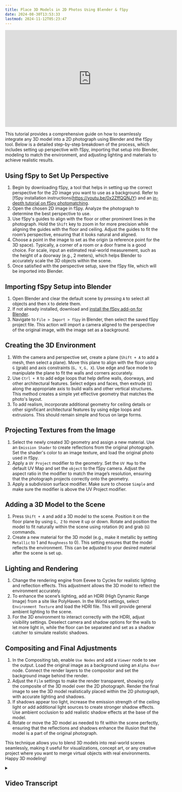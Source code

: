 ```yaml
---
title: Place 3D Models in 2D Photos Using Blender & fSpy
date: 2024-08-30T13:53:33
lastmod: 2024-11-12T05:23:47
---
```


<div class="iframe-16-9-container">
<iframe class="youTubeIframe" width="560" height="315" src="https://www.youtube.com/embed/qBePDl2l2hI?rel=0" title="YouTube video player" frameborder="0" allow="accelerometer; autoplay; clipboard-write; encrypted-media; gyroscope; picture-in-picture; web-share" referrerpolicy="strict-origin-when-cross-origin" allowfullscreen></iframe>
</div>

This tutorial provides a comprehensive guide on how to seamlessly integrate any 3D model into a 2D photograph using Blender and the fSpy tool. Below is a detailed step-by-step breakdown of the process, which includes setting up perspective with fSpy, importing that setup into Blender, modeling to match the environment, and adjusting lighting and materials to achieve realistic results.

## Using fSpy to Set Up Perspective

1. Begin by downloading fSpy, a tool that helps in setting up the correct perspective for the 2D image you want to use as a background. Refer to [fSpy installation instructions(https://youtu.be/0x2ZffQQNJY) and an [in-depth tutorial on fSpy photomatching](../photo-perspective-matching-with-fspy.md).
2. Open the chosen 2D image in fSpy. Analyze the photograph to determine the best perspective to use.
3. Use fSpy's guides to align with the floor or other prominent lines in the photograph. Hold the `Shift` key to zoom in for more precision while aligning the guides with the floor and ceiling. Adjust the guides to fit the room’s perspective, ensuring that it looks natural and aligned.
4. Choose a point in the image to set as the origin (a reference point for the 3D space). Typically, a corner of a room or a door frame is a good choice. For scale, input an estimated real-world measurement, such as the height of a doorway (e.g., 2 meters), which helps Blender to accurately scale the 3D objects within the scene.
5. Once satisfied with the perspective setup, save the fSpy file, which will be imported into Blender.

## Importing fSpy Setup into Blender

1. Open Blender and clear the default scene by pressing `A` to select all objects and then `X` to delete them.
2. If not already installed, download and [install the fSpy add-on for Blender](https://youtu.be/1HOqnb1Uji4).
3. Navigate to `File > Import > fSpy` in Blender, then select the saved fSpy project file. This action will import a camera aligned to the perspective of the original image, with the image set as a background.

## Creating the 3D Environment

1. With the camera and perspective set, create a plane (`Shift + A` to add a mesh, then select a plane). Move this plane to align with the floor using `G` (grab) and axis constraints (`G, Y`, `G, X`). Use edge and face mode to manipulate the plane to fit the walls and corners accurately.
2. Use `Ctrl + R` to add edge loops that help define walls, doorways, and other architectural features. Select edges and faces, then extrude (`E`) along the appropriate axis to build walls and other vertical structures. This method creates a simple yet effective geometry that matches the photo's layout.
3. To add realism, incorporate additional geometry for ceiling details or other significant architectural features by using edge loops and extrusions. This should remain simple and focus on large forms.

## Projecting Textures from the Image

1. Select the newly created 3D geometry and assign a new material. Use an `Emission Shader` to create reflections from the original photograph. Set the shader's color to an image texture, and load the original photo used in fSpy.
2. Apply a `UV Project` modifier to the geometry. Set the `UV Map` to the default UV Map and set the `object` to the fSpy camera. Adjust the aspect ratio in the modifier to match the image’s resolution, ensuring that the photograph projects correctly onto the geometry.
3. Apply a subdivision surface modifier. Make sure to choose `Simple` and make sure the modifier is above the UV Project modifier.

## Adding a 3D Model to the Scene

1. Press `Shift + A` and add a 3D model to the scene. Position it on the floor plane by using `G, Z` to move it up or down. Rotate and position the model to fit naturally within the scene using rotation (`R`) and grab (`G`) commands.
2. Create a new material for the 3D model (e.g., make it metallic by setting `Metallic` to 1 and `Roughness` to 0). This setting ensures that the model reflects the environment. This can be adjusted to your desired material after the scene is set up.

## Lighting and Rendering

1. Change the rendering engine from Eevee to Cycles for realistic lighting and reflection effects. This adjustment allows the 3D model to reflect the environment accurately.
2. To enhance the scene’s lighting, add an HDRI (High Dynamic Range Image) from a site like PolyHaven. In the World settings, select `Environment Texture` and load the HDRI file. This will provide general ambient lighting to the scene.
3. For the 3D environment to interact correctly with the HDRI, adjust visibility settings. Deselect camera and shadow options for the walls to let more light in, while the floor can be separated and set as a shadow catcher to simulate realistic shadows.

## Compositing and Final Adjustments

1. In the Compositing tab, enable `Use Nodes` and add a `Viewer` node to see the output. Load the original image as a background using an `Alpha Over` node. Connect the render layers to the compositor and set the background image behind the render.
2. Adjust the `Film` settings to make the render transparent, showing only the composite of the 3D model over the 2D photograph. Render the final image to see the 3D model realistically placed within the 2D photograph, with accurate lighting and shadows.
3. If shadows appear too light, increase the emission strength of the ceiling light or add additional light sources to create stronger shadow effects. Use ambient occlusion to add realistic shadow effects at the base of the model.
4. Rotate or move the 3D model as needed to fit within the scene perfectly, ensuring that the reflections and shadows enhance the illusion that the model is a part of the original photograph.

This technique allows you to blend 3D models into real-world scenes seamlessly, making it useful for visualizations, concept art, or any creative project where you want to merge virtual objects with real environments. Happy 3D modeling!

<details><summary>

## Video Transcript

</summary>

In this Blender tutorial, I'm going to show you how to put any 3D model in any 2D photograph. Then we can use lighting from the 2D photograph with a 3D model, and perfectly place it with perspective and shadows within that scene from that 2D photograph, we're going to use a tool called fSpy. You can go ahead and download fSpy, Open an image in fSpy that you want to put your 3D modeling. I'm going to quickly go through this. And I have a more in depth tutorial about using fSpy linked in the description.

First I need to think about how this image is arranged in this particular image. I think that using one point perspective is going to be much better, so I'll go ahead and line these up with one point perspective. I can hold shift to zoom in. Then I'll line these guides up with the floor right here. And this will allow me to then tell Blender where the perspective for this is. Once again, hold shift to zoom in, and I have a pretty good one point perspective. I can move this cursor around to check to see how that's looking. You can see that it's a little off here, so this tile may not be perfectly aligned with the floor. If that's the case, I can go ahead and try to use the floor as my guide instead. So I'll click right there. Then I'll move over here to this. Now I can check again to see how that lines up. Still lines up over here. Lines up pretty well. Yeah, it looks like the tile may not be perfectly square to the floor, but the ceiling lines up. We care about the room more than anything else, so this looks pretty good.

One thing we can do is set where the origin is. I'm going to go ahead and set the origin I think right here. Because then I can kind of guess how tall that door is. over in the reference distance, if I select along the z axis, then I can type in how long I think that is. And this is probably something around two meters since it's an elevated doorway, maybe a little bit taller. So I'll type two. And now I have a scale for the Blender scene. I'll go ahead and save this. Inside Blender I'll press A to select everything X delete. If you don't have the fSpy Blender add on, you need to install it. I have a video showing how to install that linked in the description. Then go to file import fSpy. Navigate to where you have your fSpy photo, then import the fSpy project file.

Here we can see that we have the photo as a background image to a special camera that is perfectly aligned with this photo. Our origin point is also right here at the lower corner. If I press shift A to create a plane, it starts at the origin. I can tab in edit mode, press two. For edge mode, press G to grab, then along the y axis, and I can move it over to this wall and notice how it stays in perspective. I can move this edge as well G. Then y. I can move this back g x all the way to the end there, and I can move g x this way. I can go all the way past. Maybe I'll move this one guy over just a little bit. It doesn't have to be perfect, but we do want it accurate enough that we can get some geometry.

If I press control R, then I can add some edge loops right here for these doorways. So I'll add one right here. Control R another one right here a couple more edge loops. We don't need everything, but we want some of this geometry. So it helps with the reflections in our composite. I'll press E to extrude and then go along the y axis. gonna go ahead and go all the way over to the outside of the photograph. Then I'll extrude again e y this time I'll only go to where the door is. Then e y. This is a pretty good approximation of the floor. There are plenty of more details we could potentially add, this is great.

Now I need to create the walls in the ceiling. I think the easiest way to do this is to select three. And I'll select all of these faces of the floor. So now I'll press E to extrude. But it's kind of hard for me to see where I'm extruding to. So I'm going to go ahead and undo that. Then I'll click on the camera, switch to object mode. Click on the camera icon down here. Then under Background images I can move the image to the front and then I can change its opacity. So if I keep the opacity at about 50%, then I click the mesh again tab back into edit mode. Press three to select these faces. Now when I press extrude I can kind of see where I'm extruding to. So that works a little bit better.

If you still can't see because of this front face I can press three, then press x, delete this face and now I can see inside the cube. I still need to adjust these. I'm going to press three. Now select each of these faces here. Switch back to the camera view then g z to move this up and down. Now remember that this is not a perfect perspective match because it sounds like the tile and the walls are not perfectly square, but this will be plenty good for our lighting and composition. So the only last thing I could potentially add is put an edge loop right here, and then I can punch that ceiling up. Many ways to do this. I think I'll go ahead and grab these three ceiling tiles right here by holding shift, and I'll go back to the camera view, press E, Z and just move those up. So now I have. This nice ceiling thing. This is enough for us to complete our composite. I might move this edge right here since it's not grabbing the entire photograph, so I'll orbit around, press two for edge mode. Select all of these edges G. Move them in the X direction. Press one to grab this vertex. G x control lock that right there. So now we are ready to move back into object mode. And now we can project the textures from this photograph onto our model. And then use everything to light our scene.

To project the textures we need to add a material to this object. So in order to do that, I'll go ahead and click on materials and I'll click New Material. A label this material reflections. And instead of a principal brdf, I'm going to use an emission shader. Then for the color click this yellow dot and we want an image texture. And we're going to open the image that we used for our photo matte. Navigate to where you have your image and open the image. We don't see anything yet, but if we switch to material preview, we'll see that our image is splattered kind of all over the model and it doesn't look so good. That's because we need to UV project based on our camera.

Make sure you have the mesh selected. Click on modifiers We'll go ahead and add a generate subdivision surface. You can see this gets all messed up because we don't have any bevels. So go ahead and click simple. Then increase the subdivisions up to six. We'll add one more modifier under edit UV project. For the UV map, select the default UV map and then for the object, select the F spy camera. So we're starting to look better here. But there's still some things that we need to do. For example, the aspect ratio right now is 1 to 1. We need to find out the aspect ratio of the original image. Then in Blender under the UV project I can paste in that resolution. It's 4032. by 2268. If I put that in now, we can orbit around and we can see that. Yes, outside of the object, there's all this messed up stuff. If we don't want to see that, we can go ahead and click on the image texture and right here where it says repeat, we can change that to clip. we can also eliminate the black. But for our purposes of making a composite image with a sculpture, we don't need to do that. as you can see, we get a little bit of 3D space and everything is projected well, it looks perfect from the camera view. Remember we are no longer looking at the photograph. We are looking at 3D geometry that has the photograph projected onto it.

Let's go ahead and add something that we can use as a sculpture. I'll press shift a, add a mesh and we'll go ahead and add Suzanne the monkey. I'll press G, shift Z to move the monkey, R to rotate RC to have it move towards us. remember that we can move around and I can look perfectly in the x direction, press GZ and then move that up. So it's sitting right there on the floor. Go back to the camera view and we can see it is there. Press g x and I can move it. And remember everything is moving in space in perspective. I'm going to go ahead and move the image to the back. click on the F spy camera. Then in the background image put it to the back. So now we can see our model again. And this really shows you that this image texture is in front.

Click on Suzanne. Let's add a modifier to generate subdivision surface. We'll add a couple subdivisions. Also add a material. new material. We'll call this material Shiny Monkey. Under metallic, increase the metallic to one and the roughness to zero. And you can see that we have all these trees reflecting on our monkey. We can see that even better if we shade smooth. But look, there's no trees in our hotel lobby, so why isn't it reflecting the hotel lobby? that's because we're still on material preview. If we select render preview, suddenly we have no reflections. That's because we're using the default Eevee renderer. Click on the camera, change the render to Cycles, and suddenly now you can see that the lobby is reflecting the floor, the walls, and everything else. Just as if the monkey was really there in the 3D scene. If I look through the camera and I press r z as I rotate the monkey, you can see that the reflections truly are coming from the different objects. If I move the monkey to the back or closer to this light, notice how this light is reflecting on the monkey. So this is a great technique when you're trying to composite a 3D model into a 2D image and make it look realistic, I'll press G shift Z to move the monkey up to here. Maybe right there. Looks good. This is going to be a wonderful sculpture inside the hotel.

Now, probably a good idea to go ahead and add maybe an interior HDRI image just to kind of fill out the area. So we get just a few more lights and things like that. Just a generic lighting scheme rather than just the lighting from these reflections. to add an HDRI image, click the world tab, then click the color select Environment Texture. Now we can see all these yellow highlights that are coming in from the HDRI that's not there. The best place to get HDR ies is Poly Haven. In a web browser, go ahead and navigate to Poly Haven, select indoor, Then we'll go ahead and select something that is low contrast something that just doesn't have a lot going on. In fact, the Poly Haven studio looks like it's pretty good. It's got these canned lights. I'm going to go ahead and select that. A 2K image is plenty for what we need, just general ambient lighting. I'll download the image. Back in Blender under the environment texture click open.

Navigate to where you downloaded the HDRI image from Poly Haven. Here I have it right here. Open the image. Now you can see that we have a bit more light reflecting on different parts of the image that may have been dark, We can rotate this image depending on how we want it to be in our scene. Now we have the HDR image casting light, but we really don't notice any change. That's because the walls in the ceiling are acting as blockers. They're not letting the light into the monkey. Select the mesh tab in the edit mode, and I'm going to orbit so I can select all the bottom planes. press three for face mode and select all the ground floor planes. Once you are sure that you have all of the floor selected, go ahead and right click separate by selection. Now we have the floor as a separate object because we're going to use the floor as a shadow catcher. Press tab to go to object mode and select the walls. Once you have the walls selected, we're going to change their visibility in the object properties. Scroll down to visibility. Deselect camera so now they're no longer visible in deselect shadow. Now they'll no longer cast a shadow. And if I look through the camera and if you want to see what it looks like, I can still see them in the camera. But now they're not casting a shadow.

So we have more light coming through that HDRI image for the monkey. next. Select the ground plane and we're going to turn that into a shadow catcher. this will make it disappear because that's what a shadow catcher does. But notice we don't see any shadow. That's because it's still in a mission texture. on the ground and we can label this shadow ground, click on the material. Then we can click this button to duplicate it. So now this is reflections two and we'll call it shadow. Select the shading tab. Then under the nodes instead of an emission shader you can select it. Press X to delete. Press shift a search and type diffuse. If I select diffuse I can place it right here. Attach the color from the texture and then attach this to the surface. And now we have a diffuse texture that will accept shadows. Let's go back to layout and look through our camera. So now you can see that it's collecting these shadows from the light. we're just about ready to start compositing our image. First click on the compositing tab and then select Use Nodes. can't see anything here, so we need to add a view or node. Press shift a search and then type viewer. Select viewer and place it. We can take the output from the render layers and plug it into the viewer node. We still don't see anything, so let's go ahead and render an image.

Now we have the image rendered, but we're looking at the Poly Haven studio. We have the reflections from our hotel lobby. But how do we get the image to be there with the shadow and the reflections? We use the compositor in Blender to add a background image. I'll close the render tab, then press shift a search. And we're going to use image And we'll open an image. Select the same image you used in FS by. Now we need one more node to be able to see the image rather than the Poly Haven studio. Press shift A, then search for Alpha over. Place Alpha over into your compositor. Then the image goes on the top level and then the render layers go on to the bottom. Go ahead and take the output from alpha over into the composite. And there's one last thing to do. Click on the render tab. Scroll down to film In order to see the alpha channel, we need to select transparent. Now we'll go ahead and render an image.

So now we have everything composited. We still get the reflections from the 3D geometry, yet we have shadows on the ground. Perhaps the shadow could be a little stronger. So you could increase the intensity of the emission on the ceiling. Or even add a light to intensely give a shadow right there. And we could also add some ambient occlusion down at the bottom. But hopefully this allows you to composite any 3D model into any 2D image inside of Blender and have a really nice realistic composite. Happy 3D modeling.

</details>

